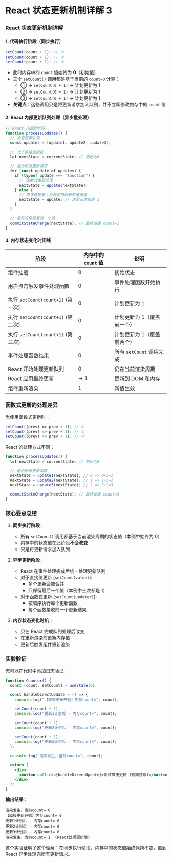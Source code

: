 # React 状态更新机制详解 3

### React 状态更新机制详解

#### 1. 代码执行阶段（同步执行）

```js
setCount(count + 1); // ①
setCount(count + 1); // ②
setCount(count + 1); // ③
```

- 此时内存中的 `count` 值始终为 **0**（初始值）
- 三个 `setCount()` 调用都是基于当前的 `count=0` 计算：
  - ① → `setCount(0 + 1)` → 计划更新为 1
  - ② → `setCount(0 + 1)` → 计划更新为 1
  - ③ → `setCount(0 + 1)` → 计划更新为 1
- **关键点**：这些调用只是将更新请求加入队列，并不立即修改内存中的 `count` 值

#### 2. React 内部更新队列处理（异步批处理）

```js
// React 内部伪代码
function processUpdates() {
  // 检查更新队列
  const updates = [update1, update2, update3];

  // 对于直接值更新：
  let nextState = currentState; // 初始为0

  // 遍历所有更新请求
  for (const update of updates) {
    if (typeof update === "function") {
      // 函数式更新处理
      nextState = update(nextState);
    } else {
      // 直接值更新：总是使用最新的值覆盖
      nextState = update; // 这里三次都是 1
    }
  }

  // 最终只保留最后一个值
  commitStateChange(nextState); // 最终设置 count=1
}
```

#### 3. 内存状态变化时间线

| 阶段                              | 内存中的 `count` 值 | 说明                       |
| --------------------------------- | ------------------- | -------------------------- |
| 组件挂载                          | 0                   | 初始状态                   |
| 用户点击触发事件处理函数          | 0                   | 事件处理函数开始执行       |
| 执行 `setCount(count+1)` (第一次) | 0                   | 计划更新为 1               |
| 执行 `setCount(count+1)` (第二次) | 0                   | 计划更新为 1（覆盖前一个） |
| 执行 `setCount(count+1)` (第三次) | 0                   | 计划更新为 1（覆盖前两个） |
| 事件处理函数结束                  | 0                   | 所有 `setCount` 调用完成   |
| React 开始处理更新队列            | 0                   | 仍在当前渲染周期           |
| React 应用最终更新                | → 1                 | 更新到 DOM 和内存          |
| 组件重新渲染                      | 1                   | 新值生效                   |

### 函数式更新的处理差异

当使用函数式更新时：

```js
setCount((prev) => prev + 1); // ①
setCount((prev) => prev + 1); // ②
setCount((prev) => prev + 1); // ③
```

React 的处理方式不同：

```js
function processUpdates() {
  let nextState = currentState; // 初始为0

  // 遍历所有更新函数
  nextState = update1(nextState); // 0 => 0+1=1
  nextState = update2(nextState); // 1 => 1+1=2
  nextState = update3(nextState); // 2 => 2+1=3

  commitStateChange(nextState); // 最终设置 count=3
}
```

### 核心要点总结

1. **同步执行阶段**：

   - 所有 `setCount()` 调用都基于当前渲染周期的状态值（本例中始终为 0）
   - 内存中的状态值在此阶段**不会改变**
   - 只是将更新请求加入队列

2. **异步更新阶段**：

   - React 在事件处理完成后统一处理更新队列
   - 对于直接值更新 (`setCount(value)`):
     - 多个更新会被合并
     - 只保留最后一个值（本例中三次都是 1）
   - 对于函数式更新 (`setCount(updater)`):
     - 按顺序执行每个更新函数
     - 每个函数接收前一个更新结果

3. **内存状态变化时机**：
   - 只在 React 完成队列处理后改变
   - 在重新渲染前更新内存值
   - 更新后触发组件重新渲染

### 实验验证

您可以在代码中添加日志验证：

```jsx
function Counter() {
  const [count, setCount] = useState(0);

  const handleDirectUpdate = () => {
    console.log("【直接更新开始】内存count=", count);

    setCount(count + 1);
    console.log("更新1计划后 - 内存count=", count);

    setCount(count + 1);
    console.log("更新2计划后 - 内存count=", count);

    setCount(count + 1);
    console.log("更新3计划后 - 内存count=", count);
  };

  console.log("渲染发生，当前count=", count);

  return (
    <div>
      <button onClick={handleDirectUpdate}>测试直接更新 (预期错误)</button>
    </div>
  );
}
```

**输出结果**：

```
渲染发生，当前count= 0
【直接更新开始】内存count= 0
更新1计划后 - 内存count= 0
更新2计划后 - 内存count= 0
更新3计划后 - 内存count= 0
渲染发生，当前count= 1  (React处理更新后)
```

这个实验证明了这个理解：在同步执行阶段，内存中的状态值始终保持不变，直到 React 异步处理完所有更新请求。
